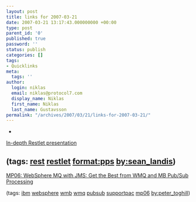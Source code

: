 ```yaml
---
layout: post
title: links for 2007-03-21
date: 2007-03-21 13:17:43.000000000 +00:00
type: post
parent_id: '0'
published: true
password: ''
status: publish
categories: []
tags:
- Quicklinks
meta:
  tags: ''
author:
  login: niklas
  email: niklas@protocol7.com
  display_name: Niklas
  first_name: Niklas
  last_name: Gustavsson
permalink: "/archives/2007/03/21/links-for-2007-03-21/"
---
```

- 
[In-depth Restlet presentation](http://restlet.tigris.org/files/documents/3375/36973/Restlet.pps)

(tags: [rest](http://del.icio.us/protocol7/rest) [restlet](http://del.icio.us/protocol7/restlet) [format:pps](http://del.icio.us/protocol7/format:pps) [by:sean\_landis](http://del.icio.us/protocol7/by:sean_landis))
- 
[MP06: WebSphere MQ with JMS: Get the Best from WMQ and MB Pub/Sub Processing](http://www-1.ibm.com/support/docview.wss?rs=171&uid=swg24015069&acss=wmq032007)

(tags: [ibm](http://del.icio.us/protocol7/ibm) [websphere](http://del.icio.us/protocol7/websphere) [wmb](http://del.icio.us/protocol7/wmb) [wmq](http://del.icio.us/protocol7/wmq) [pubsub](http://del.icio.us/protocol7/pubsub) [supportpac](http://del.icio.us/protocol7/supportpac) [mp06](http://del.icio.us/protocol7/mp06) [by:peter\_toghill](http://del.icio.us/protocol7/by:peter_toghill))
